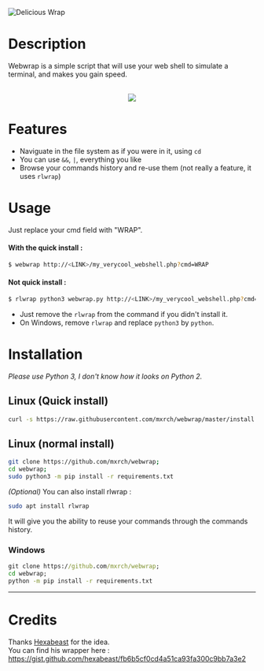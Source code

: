 ![Delicious Wrap](https://files.catbox.moe/86gbaq.png)

# Description
Webwrap is a simple script that will use your web shell to simulate a terminal, and makes you gain speed.\
<br>

<p align=center>
  <img src=https://files.catbox.moe/t4a1ea.gif />
</p>

# Features

- Naviguate in the file system as if you were in it, using `cd`
- You can use ``&&``, ``|``, everything you like
- Browse your commands history and re-use them (not really a feature, it uses `rlwrap`)

# Usage
Just replace your cmd field with "WRAP".

#### With the quick install :
```bash
$ webwrap http://<LINK>/my_verycool_webshell.php?cmd=WRAP
```
#### Not quick install :
```bash
$ rlwrap python3 webwrap.py http://<LINK>/my_verycool_webshell.php?cmd=WRAP
```
- Just remove the `rlwrap` from the command if you didn't install it.
- On Windows, remove `rlwrap` and replace `python3` by `python`.

# Installation

*Please use Python 3, I don't know how it looks on Python 2.*

## Linux (Quick install)

```bash
curl -s https://raw.githubusercontent.com/mxrch/webwrap/master/install.sh | sudo sh
```

## Linux (normal install)
```bash
git clone https://github.com/mxrch/webwrap;
cd webwrap;
sudo python3 -m pip install -r requirements.txt
```
*(Optional)* You can also install rlwrap :
```bash
sudo apt install rlwrap
```
It will give you the ability to reuse your commands through the commands history.

### Windows

```cmd
git clone https://github.com/mxrch/webwrap;
cd webwrap;
python -m pip install -r requirements.txt
```

****

# Credits

Thanks [Hexabeast](https://github.com/hexabeast) for the idea.\
You can find his wrapper here : https://gist.github.com/hexabeast/fb6b5cf0cd4a51ca93fa300c9bb7a3e2
